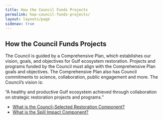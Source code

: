 ```yaml
---
title: How the Council Funds Projects
permalink: how-council-funds-projects/
layout: layouts/page
sidenav: true
---
```


## How the Council Funds Projects

The Council is guided by a Comprehensive Plan, which establishes our vision, goals, and objectives for Gulf ecosystem restoration. Projects and programs funded by the Council must align with the Comprehensive Plan goals and objectives. The Comprehensive Plan also has Council commitments to science, collaboration, public engagement and more. The Council’s vision is:

“A healthy and productive Gulf ecosystem achieved through collaboration on strategic restoration projects and programs.”



- [What is the Council-Selected Restoration Component?](/council-selected-restoration-component)
- [What is the Spill Impact Component?](/spill-impact-component)

